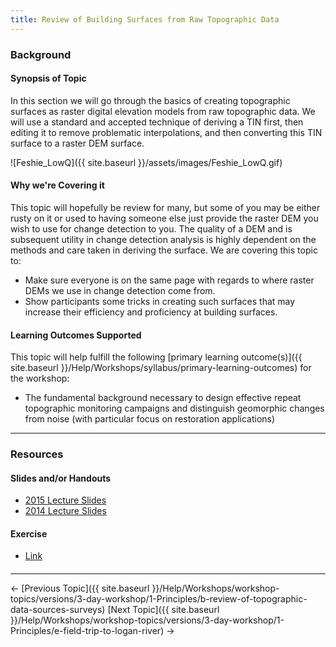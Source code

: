 ```yaml
---
title: Review of Building Surfaces from Raw Topographic Data
---
```


### Background

#### Synopsis of Topic

In this section we will go through the basics of creating topographic surfaces as raster digital elevation models from raw topographic data. We will use a standard and accepted technique of deriving a TIN first, then editing it to remove problematic interpolations, and then converting this TIN surface to a raster DEM surface. 

![Feshie_LowQ]({{ site.baseurl }}/assets/images/Feshie_LowQ.gif)

#### Why we're Covering it

This topic will hopefully be review for many, but some of you may be either rusty on it or used to having someone else just provide the raster DEM you wish to use for change detection to you. The quality of a DEM and is subsequent utility in change detection analysis is highly dependent on the methods and care taken in deriving the surface. We are covering this topic to:

- Make sure everyone is on the same page with regards to where raster DEMs we use in change detection come from.
- Show participants some tricks in creating such surfaces that may increase their efficiency and proficiency at building surfaces.

#### Learning Outcomes Supported

This topic will help fulfill the following [primary learning outcome(s)]({{ site.baseurl }}/Help/Workshops/syllabus/primary-learning-outcomes) for the workshop:

- The fundamental background necessary to design effective repeat topographic monitoring campaigns and distinguish geomorphic changes from noise (with particular focus on restoration applications)

------

### Resources

#### Slides and/or Handouts

- [2015 Lecture Slides](http://etalweb.joewheaton.org/etal_workshops/GCD/2015_USU/D_DEM_Excercises.pdf)
- [2014 Lecture Slides](http://etal.usu.edu/GCD/Workshop/2014/Lectures/C_DEM_Excercises.pdf)  

#### Exercise

- [Link](http://gcd6help.joewheaton.org/tutorials--how-to/workshop-tutorials/d-review-of-building-surfaces-from-raw-topographic-data)

#### 

------

← [Previous Topic]({{ site.baseurl }}/Help/Workshops/workshop-topics/versions/3-day-workshop/1-Principles/b-review-of-topographic-data-sources-surveys)            [Next Topic]({{ site.baseurl }}/Help/Workshops/workshop-topics/versions/3-day-workshop/1-Principles/e-field-trip-to-logan-river) →